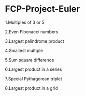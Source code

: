 # FCP-Project-Euler

1.Multiples of 3 or 5

2.Even Fibonacci numbers

3.Largest palindrome product

4.Smallest multiple

5.Sum square difference

6.Largest product in a series

7.Special Pythagorean triplet

8.Largest product in a grid
